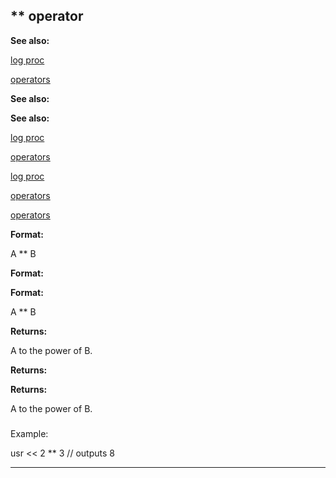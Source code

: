 

 \*\* operator
---------------




**See also:** 


[log proc](#/proc/log) 

[operators](#/operator) 




**See also:** 

**See also:**

[log proc](#/proc/log) 

[operators](#/operator) 


[log proc](#/proc/log)

[operators](#/operator) 

[operators](#/operator)


**Format:** 


 A \*\* B
 


**Format:** 

**Format:**

 A \*\* B



**Returns:** 


 A to the power of B.
 


**Returns:** 

**Returns:**

 A to the power of B.

### 
 Example:



 usr << 2 \*\* 3 // outputs 8



---


